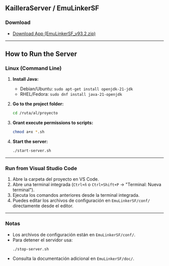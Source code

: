 

## KailleraServer / EmuLinkerSF

### Download

- [Download App (EmuLinkerSF_v93.2.zip)](https://github.com/God-Weapon/EmuLinkerSF/releases/download/0.93.2/EmuLinkerSF_v93.2.zip)

---

## How to Run the Server

### Linux (Command Line)

1. **Install Java:**
   - Debian/Ubuntu: `sudo apt-get install openjdk-21-jdk`
   - RHEL/Fedora: `sudo dnf install java-21-openjdk`

2. **Go to the project folder:**
   ```bash
   cd /ruta/al/proyecto
   ```

3. **Grant execute permissions to scripts:**
   ```bash
   chmod a+x *.sh
   ```

4. **Start the server:**
   ```bash
   ./start-server.sh
   ```

---

### Run from Visual Studio Code

1. Abre la carpeta del proyecto en VS Code.
2. Abre una terminal integrada (`Ctrl+ñ` o `Ctrl+Shift+P` → "Terminal: Nueva terminal").
3. Ejecuta los comandos anteriores desde la terminal integrada.
4. Puedes editar los archivos de configuración en `EmuLinkerSF/conf/` directamente desde el editor.

---

### Notas
- Los archivos de configuración están en `EmuLinkerSF/conf/`.
- Para detener el servidor usa:
  ```bash
  ./stop-server.sh
  ```
- Consulta la documentación adicional en `EmuLinkerSF/doc/`.
